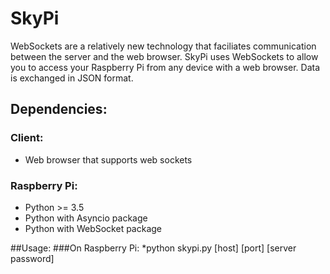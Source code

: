 # SkyPi
WebSockets are a relatively new technology that faciliates communication between the server and the web browser. SkyPi uses WebSockets to allow you to access your Raspberry Pi from any device with a web browser. Data is exchanged in JSON format.


## Dependencies:
### Client:
* Web browser that supports web sockets

### Raspberry Pi:
* Python >= 3.5
* Python with Asyncio package
* Python with WebSocket package

##Usage:
###On Raspberry Pi:
*python skypi.py [host] [port] [server password]
